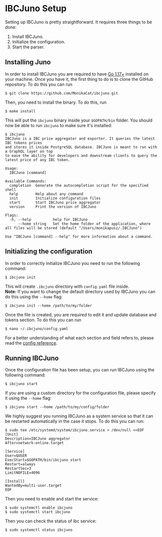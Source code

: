 # IBCJuno Setup
Setting up IBCJuno is pretty straightforward. It requires three things to be done:
1. Install IBCJuno.
1. Initialize the configuration.
2. Start the parser.

## Installing Juno
In order to install IBCJuno you are required to have [Go 1.17+](https://golang.org/dl/) installed on your machine. Once you have it, the first thing to do is to clone the GitHub repository. To do this you can run

```shell
$ git clone https://github.com/MonikaCat/ibcjuno.git
```

Then, you need to install the binary. To do this, run

```shell
$ make install
```

This will put the `ibcjuno` binary inside your `$GOPATH/bin` folder. You should now be able to run `ibcjuno` to make sure it's installed:

```shell
$ ibcjuno
IBCJuno is a IBC price aggregator and exporter. It queries the latest IBC tokens prices
and stores it inside PostgreSQL database. IBCJuno is meant to run with a GraphQL layer on top
to ease the ability for developers and downstream clients to query the latest price of any IBC token.

Usage:
  IBCJuno [command]

Available Commands:
  completion  Generate the autocompletion script for the specified shell
  help        Help about any command
  init        Initialize configuration files
  start       Start IBCJuno price aggregator
  version     Print the version of IBCJuno

Flags:
  -h, --help          help for IBCJuno
      --home string   Set the home folder of the application, where all files will be stored (default "/Users/monikapusz/.IBCJuno")

Use "IBCJuno [command] --help" for more information about a command.
```

## Initializing the configuration
In order to correctly initialize IBCJuno you need to run the following command: 

```shell
$ ibcjuno init
```

This will create `.ibcjuno` directory with `config.yaml` file inside.  
**Note:** If you want to change the default directory used by IBCJuno you can do this using the `--home` flag:

```shell
$ ibcjuno init --home /path/to/my/folder
```

Once the file is created, you are required to edit it and update database and tokens section. To do this you can run

```shell
$ nano ~/.ibcjuno/config.yaml
```

For a better understanding of what each section and field refers to, please read the [config reference](config.md).

## Running IBCJuno
Once the configuration file has been setup, you can run IBCJuno using the following command:

```shell
$ ibcjuno start
```

If you are using a custom directory for the configuration file, please specify it using the `--home` flag:


```shell
$ ibcjuno start --home /path/to/my/config/folder
```

We highly suggest you running IBCJuno as a system service so that it can be restarted automatically in the case it stops. To do this you can run:

```shell
$ sudo tee /etc/systemd/system/ibcjuno.service > /dev/null <<EOF
[Unit]
Description=IBCJuno aggregator
After=network-online.target

[Service]
User=$USER
ExecStart=$GOPATH/bin/ibcjuno start
Restart=always
RestartSec=3
LimitNOFILE=4096

[Install]
WantedBy=multi-user.target
EOF
```

Then you need to enable and start the service:

```shell
$ sudo systemctl enable ibcjuno
$ sudo systemctl start ibcjuno
```

Then you can check the status of ibc service:

```shell
$ sudo systemctl status ibcjuno
```
